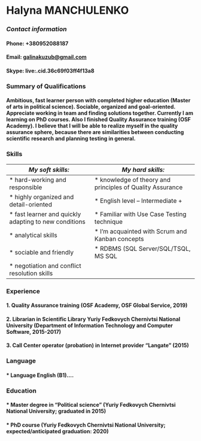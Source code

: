 # **Halyna MANCHULENKO**

### *Contact information*
#### Phone: +380952088187
#### Email: [galinakuzub@gmail.com](https://mail.google.com/)
#### Skype: live:.cid.36c69f03ff4f13a8

### **Summary of Qualifications**
#### Ambitious, fast learner person with completed higher education (Master of arts in political science). Sociable, organized and goal-oriented. Appreciate working in team and finding solutions together. Currently I am learning on PhD courses. Also I finished Quality Assurance training (OSF Academy). I believe that I will be able to realize myself in the quality assurance sphere, because there are similarities between conducting scientific research and planning testing in general.

### **Skills**
|*My soft skills:*| *My hard skills:*|
|----------------------|------------------|
|* hard-working and responsible | *	knowledge of theory and principles of Quality Assurance|
|* highly organized and detail-oriented | *	English level – Intermediate +|
|* fast learner and quickly adapting to new conditions | * Familiar with Use Case Testing technique|
|* analytical skills | *	I’m acquainted with Scrum and Kanban concepts|
|* sociable and friendly | * RDBMS (SQL Server/SQL/TSQL, MS SQL|
|* negotiation and conflict resolution skills | |

### **Experience**
#### 1. Quality Assurance training (OSF Academy, OSF Global Service, 2019)
#### 2. Librarian in Scientific Library Yuriy Fedkovych Chernivtsi National University (Department of Information Technology and Computer Software, 2015-2017)
#### 3. Call Center operator (probation) in Internet provider “Langate” (2015)

### **Language**
#### * Language	English (B1)....

### **Education**
#### * Master degree in “Political science” (Yuriy Fedkovych Chernivtsi National University; graduated in 2015)
#### * PhD course (Yuriy Fedkovych Chernivtsi National University; expected/anticipated graduation: 2020)
